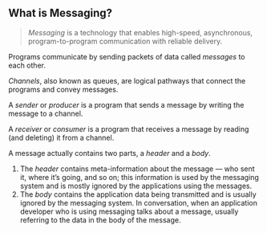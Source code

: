## What is Messaging?

> *Messaging* is a technology that enables high-speed, asynchronous, program-to-program communication with reliable delivery.

Programs communicate by sending packets of data called *messages* to each other.

*Channels*, also known as queues, are logical pathways that connect the programs and convey messages.

A *sender* or *producer* is a program that sends a message by writing the message to a channel.

A *receiver* or *consumer* is a program that receives a message by reading (and deleting) it from a channel.

A message actually contains two parts, a *header* and a *body*.

1.   The *header* contains meta-information about the message — who sent it, where it’s going, and so on; this information is used by the messaging system and is mostly ignored by the applications using the messages.
2.   The *body* contains the application data being transmitted and is usually ignored by the messaging system. In conversation, when an application developer who is using messaging talks about a message, usually referring to the data in the body of the message.
<!--stackedit_data:
eyJoaXN0b3J5IjpbMTIyNzU5OTM4Miw3MjA1MTA4OTYsMTgwOD
M1NTE5Nl19
-->